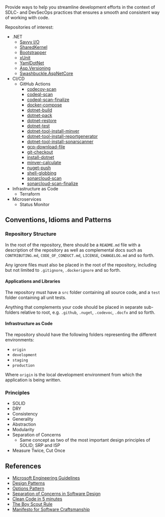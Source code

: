 Provide ways to help you streamline development efforts in the context of SDLC- and DevSecOps practices that ensures a smooth and consistent way of working with code.

Repositories of interest:

- .NET
  - [Savvy I/O](https://github.com/codebeltnet/savvyio)
  - [SharedKernel](https://github.com/codebeltnet/shared-kernel)
  - [Bootstrapper](https://github.com/codebeltnet/bootstrapper)
  - [xUnit](https://github.com/codebeltnet/xunit)
  - [YamlDotNet](https://github.com/codebeltnet/yamldotnet)
  - [Asp.Versioning](https://github.com/codebeltnet/asp-versioning)
  - [Swashbuckle.AspNetCore](https://github.com/codebeltnet/swashbuckle-aspnetcore)
- CI/CD
  - GitHub Actions
    - [codecov-scan](https://github.com/codebeltnet/codecov-scan)
    - [codeql-scan](https://github.com/codebeltnet/codeql-scan)
    - [codeql-scan-finalize](https://github.com/codebeltnet/codeql-scan-finalize)
    - [docker-compose](https://github.com/codebeltnet/docker-compose)
    - [dotnet-build](https://github.com/codebeltnet/dotnet-build)
    - [dotnet-pack](https://github.com/codebeltnet/dotnet-pack)
    - [dotnet-restore](https://github.com/codebeltnet/dotnet-restore)
    - [dotnet-test](https://github.com/codebeltnet/dotnet-test)
    - [dotnet-tool-install-minver](https://github.com/codebeltnet/dotnet-tool-install-minver)
    - [dotnet-tool-install-reportgenerator](https://github.com/codebeltnet/dotnet-tool-install-reportgenerator)
    - [dotnet-tool-install-sonarscanner](https://github.com/codebeltnet/dotnet-tool-install-sonarscanner)
    - [gcp-download-file](https://github.com/codebeltnet/gcp-download-file)
    - [git-checkout](https://github.com/codebeltnet/git-checkout)
    - [install-dotnet](https://github.com/codebeltnet/install-dotnet)
    - [minver-calculate](https://github.com/codebeltnet/minver-calculate)
    - [nuget-push](https://github.com/codebeltnet/nuget-push)
    - [shell-globbing](https://github.com/codebeltnet/shell-globbing)
    - [sonarcloud-scan](https://github.com/codebeltnet/sonarcloud-scan)
    - [sonarcloud-scan-finalize](https://github.com/codebeltnet/sonarcloud-scan-finalize)
- Infrastructure as Code
  - Terraform
- Microservices
  - Status Monitor

## Conventions, Idioms and Patterns

### Repository Structure

In the root of the repository, there should be a `README.md` file with a description of the repository as well as complemental docs such as `CONTRIBUTING.md`, `CODE_OF_CONDUCT.md`, `LICENSE`, `CHANGELOG.md` and so forth.

Any ignore files must also be placed in the root of the repository, including but not limited to `.gitignore`, `.dockerignore` and so forth.

#### Applications and Libraries

The repository must have a `src` folder containing all source code, and a `test` folder containing all unit tests.

Anything that complements your code should be placed in separate sub-folders relative to root, e.g. `.github`, `.nuget`, `.codevoc`, `.docfx` and so forth.

#### Infrastructure as Code

The repository should have the following folders representing the different environments:

- `origin`
- `development`
- `staging`
- `production`

Where `origin` is the local development environment from which the application is being written.

### Principles

- SOLID
- DRY
- Consistency
- Generality
- Abstraction
- Modularity
- Separation of Concerns
  - Same concept as two of the most important design principles of SOLID; SRP and ISP
- Measure Twice, Cut Once

## References

- [Microsoft Engineering Guidelines](https://github.com/dotnet/aspnetcore/wiki/Engineering-guidelines)
- [Design Patterns](https://refactoring.guru/design-patterns)
- [Options Pattern](https://learn.microsoft.com/en-us/aspnet/core/fundamentals/configuration/options?view=aspnetcore-8.0)
- [Separation of Concerns in Software Design](https://nalexn.github.io/separation-of-concerns/)
- [Clean Code in 5 minutes](https://issuu.com/softhouse/docs/cleancode_5minutes_120523)
- [The Boy Scout Rule](https://biratkirat.medium.com/step-8-the-boy-scout-rule-robert-c-martin-uncle-bob-9ac839778385)
- [Manifesto for Software Craftsmanship](https://manifesto.softwarecraftsmanship.org/)
